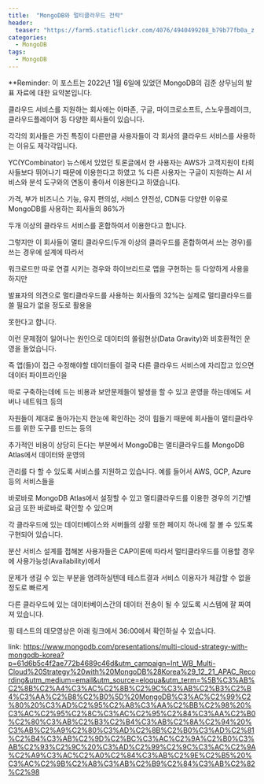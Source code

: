 ```yaml
---
title:  "MongoDB와 멀티클라우드 전략"
header:
  teaser: "https://farm5.staticflickr.com/4076/4940499208_b79b77fb0a_z.jpg"
categories: 
  - MongoDB
tags:
  - MongoDB
---
```

  
**Reminder: 이 포스트는 2022년 1월 6일에 있었던 MongoDB의 김준 상무님의 발표 자료에 대한 요약본입니다.

 클라우드 서비스를 지원하는 회사에는 아마존, 구글, 마이크로소프트, 스노우플레이크, 클라우드플레이어 등 다양한 회사들이 있습니다.
 
 각각의 회사들은 가진 특징이 다른만큼 사용자들이 각 회사의 클라우드 서비스를 사용하는 이유도 제각각입니다.
 
 YC(YCombinator) 뉴스에서 있었던 토론글에서 한 사용자는 AWS가 고객지원이 타회사들보다 뛰어나기 때문에 이용한다고 하였고
 %
 다른 사용자는 구글이 지원하는 AI 서비스와 분석 도구와의 연동이 좋아서 이용한다고 하였습니다. 
 
 가격, 부가 비즈니스 기능, 유지 편의성, 서비스 안전성, CDN등 다양한 이유로 MongoDB를 사용하는 회사들의 86%가
 
 두개 이상의 클라우드 서비스를 혼합하여서 이용한다고 합니다. 
 
 그렇지만 이 회사들이 멀티 클라우드(두개 이상의 클라우드를 혼합하여서 쓰는 경우)를 쓰는 경우에 설계에 따라서
  
 워크로드만 따로 연결 시키는 경우와 하이브리드로 앱을 구현하는 등 다양하게 사용을 하지만
  
 발표자의 의견으로 멀티클라우드를 사용하는 회사들의 32%는 실제로 멀티클라우드를 쓸 필요가 없을 정도로 활용을
  
 못한다고 합니다.
 
 
 이런 문제점이 일어나는 원인으로 데이터의 쏠림현상(Data Gravity)와 비호환적인 운영을 들었습니다.
 
 즉 앱(들)이 접근 수정해야할 데이터들이 결국 다른 클라우드 서비스에 자리잡고 있으면 데이터 파이프라인을
 
 따로 구축하는데에 드는 비용과 보안문제들이 발생을 할 수 있고 운영을 하는데에도 서버나 네트워크 등의
 
 자원들이 제대로 돌아가는지 한눈에 확인하는 것이 힘들기 때문에 회사들이 멀티클라우드를 위한 도구를 만드는 등의 

 추가적인 비용이 상당히 든다는 부분에서 MongoDB는 멀티클라우드를 MongoDB Atlas에서 데이터와 운영의
 
 관리를 다 할 수 있도록 서비스를 지원하고 있습니다. 예를 들어서 AWS, GCP, Azure등의 서비스들을
 
 바로바로 MongoDB Atlas에서 설정할 수 있고 멀티클라우드를 이용한 경우의 기간별 요금 또한 바로바로 확인할 수 있으며
 
 각 클라우드에 있는 데이터베이스와 서버들의 상황 또한 페이지 하나에 잘 볼 수 있도록 구현되어 있습니다. 
 
 분산 서비스 설계를 접해본 사용자들은 CAP이론에 따라서 멀티클라우드를 이용할 경우에 사용가능성(Availability)에서
 
 문제가 생길 수 있는 부분을 염려하실텐데 테스트결과 서비스 이용자가 체감할 수 없을 정도로 빠르게
 
 다른 클라우드에 있는 데이터베이스간의 데이터 전송이 될 수 있도록 시스템에 잘 짜여져 있습니다.
 
 핑 테스트의 데모영상은 아래 링크에서 36:00에서 확인하실 수 있습니다.
 
 link: https://www.mongodb.com/presentations/multi-cloud-strategy-with-mongodb-korea?p=61d6b5c4f2ae772b4689c46d&utm_campaign=Int_WB_Multi-Cloud%20Strategy%20with%20MongoDB%28Korea%29_12_21_APAC_Recording&utm_medium=email&utm_source=eloqua&utm_term=%5B%C3%AB%C2%8B%C2%A4%C3%AC%C2%8B%C2%9C%C3%AB%C2%B3%C2%B4%C3%AA%C2%B8%C2%B0%5D%20MongoDB%C3%AC%C2%99%C2%80%20%C3%AD%C2%95%C2%A8%C3%AA%C2%BB%C2%98%20%C3%AC%C2%95%C2%8C%C3%AC%C2%95%C2%84%C3%AA%C2%B0%C2%80%C3%AB%C2%B3%C2%B4%C3%AB%C2%8A%C2%94%20%C3%AB%C2%A9%C2%80%C3%AD%C2%8B%C2%B0%C3%AD%C2%81%C2%B4%C3%AB%C2%9D%C2%BC%C3%AC%C2%9A%C2%B0%C3%AB%C2%93%C2%9C%20%C3%AD%C2%99%C2%9C%C3%AC%C2%9A%C2%A9%C3%AC%C2%A0%C2%84%C3%AB%C2%9E%C2%B5%20%C3%AC%C2%9B%C2%A8%C3%AB%C2%B9%C2%84%C3%AB%C2%82%C2%98
   
  
[^posts]: Footnote test.
